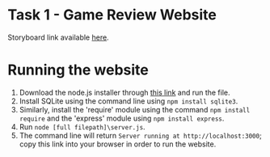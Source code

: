 # Task 1 - Game Review Website 
Storyboard link available [here](https://www.figma.com/design/uQ2JnGr9XZXFZzvTu6tivo/errm-what-the-software?node-id=0-1&node-type=canvas&t=GjsXLj45NbczPVXD-0).

# Running the website

1. Download the node.js installer through [this link](https://nodejs.org/en/download/prebuilt-installer) and run the file.
2. Install SQLite using the command line using `npm install sqlite3`.
3. Similarly, install the 'require' module using the command `npm install require` and the 'express' module using `npm install express`.
4. Run `node [full filepath]\server.js`.
5. The command line will return `Server running at http://localhost:3000`; copy this link into your browser in order to run the website.
